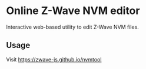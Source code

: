 # Online Z-Wave NVM editor

Interactive web-based utility to edit Z-Wave NVM files.

## Usage

Visit https://zwave-js.github.io/nvmtool
